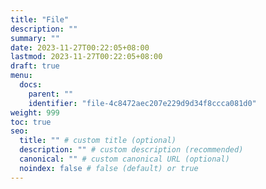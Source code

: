 ```yaml
---
title: "File"
description: ""
summary: ""
date: 2023-11-27T00:22:05+08:00
lastmod: 2023-11-27T00:22:05+08:00
draft: true
menu:
  docs:
    parent: ""
    identifier: "file-4c8472aec207e229d9d34f8ccca081d0"
weight: 999
toc: true
seo:
  title: "" # custom title (optional)
  description: "" # custom description (recommended)
  canonical: "" # custom canonical URL (optional)
  noindex: false # false (default) or true
---
```

